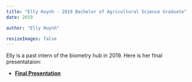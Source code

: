 ```yaml
---
title: "Elly Huynh - 2019 Bachelor of Agricultural Science Graduate"
date: 2019

author: "Elly Huynh"

resizeImages: false
---
```

Elly is a past intern of the biometry hub in 2019. Here is her final presentataion:

- **[Final Presentation](/presentations/Elly/Internship-Presentation.pdf)**
